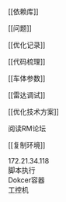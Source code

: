   

[[依赖库]]

[[问题]]

[[优化记录]]

[[代码梳理]]

[[车体参数]]

[[雷达调试]]

[[优化技术方案]]

阅读RM论坛

[[复制环境]]

172.21.34.118  
脚本执行  
Dokcer容器  
工控机